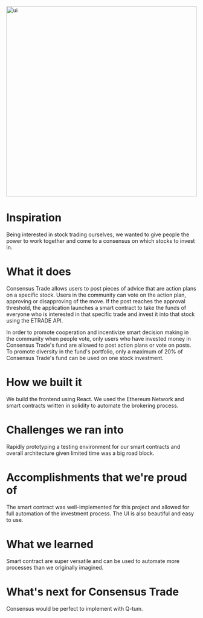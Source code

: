<img width="504" alt="ui" src="https://user-images.githubusercontent.com/22553636/28501820-aff66d26-6fa9-11e7-8297-71a16a204b0d.png">

# Inspiration
Being interested in stock trading ourselves, we wanted to give people the power to work together and come to a consensus on which stocks to invest in.

# What it does
Consensus Trade allows users to post pieces of advice that are action plans on a specific stock. Users in the community can vote on the action plan, approving or disapproving of the move. If the post reaches the approval threshold, the application launches a smart contract to take the funds of everyone who is interested in that specific trade and invest it into that stock using the ETRADE API.

In order to promote cooperation and incentivize smart decision making in the community when people vote, only users who have invested money in Consensus Trade's fund are allowed to post action plans or vote on posts. To promote diversity in the fund's portfolio, only a maximum of 20% of Consensus Trade's fund can be used on one stock investment.

# How we built it
We build the frontend using React. We used the Ethereum Network and smart contracts written in solidity to automate the brokering process.

# Challenges we ran into
Rapidly prototyping a testing environment for our smart contracts and overall architecture given limited time was a big road block.

# Accomplishments that we're proud of
The smart contract was well-implemented for this project and allowed for full automation of the investment process. The UI is also beautiful and easy to use.

# What we learned
Smart contract are super versatile and can be used to automate more processes than we originally imagined.

# What's next for Consensus Trade
Consensus would be perfect to implement with Q-tum.

